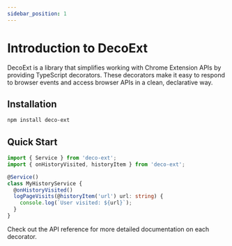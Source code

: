 ```yaml
---
sidebar_position: 1
---
```


# Introduction to DecoExt

DecoExt is a library that simplifies working with Chrome Extension APIs by providing TypeScript decorators. These decorators make it easy to respond to browser events and access browser APIs in a clean, declarative way.

## Installation

```bash
npm install deco-ext
```

## Quick Start

```typescript
import { Service } from 'deco-ext';
import { onHistoryVisited, historyItem } from 'deco-ext';

@Service()
class MyHistoryService {
  @onHistoryVisited()
  logPageVisits(@historyItem('url') url: string) {
    console.log(`User visited: ${url}`);
  }
}
```

Check out the API reference for more detailed documentation on each decorator.